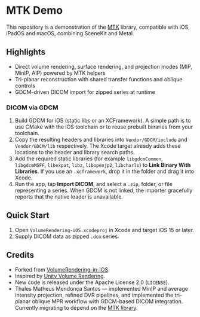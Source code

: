 # MTK Demo
This repository is a demonstration of the [MTK](https://github.com/ThalesMMS/MTK) library, compatible with iOS, iPadOS and macOS, combining SceneKit and Metal.

## Highlights
- Direct volume rendering, surface rendering, and projection modes (MIP, MinIP, AIP) powered by MTK helpers
- Tri-planar reconstruction with shared transfer functions and oblique controls
- GDCM-driven DICOM import for zipped series at runtime

### DICOM via GDCM
1. Build GDCM for iOS (static libs or an XCFramework). A simple path is to use CMake with the iOS toolchain or to reuse prebuilt binaries from your toolchain.
2. Copy the resulting headers and libraries into `Vendor/GDCM/include` and `Vendor/GDCM/lib` respectively. The Xcode target already adds these locations to the header and library search paths.
3. Add the required static libraries (for example `libgdcmCommon`, `libgdcmMSFF`, `libexpat`, `libz`, `libopenjp2`, `libcharls`) to **Link Binary With Libraries**. If you use an `.xcframework`, drop it in the folder and drag it into Xcode.
4. Run the app, tap **Import DICOM**, and select a `.zip`, folder, or file representing a series. When GDCM is not linked, the importer gracefully reports that the native loader is unavailable.

## Quick Start
1. Open `VolumeRendering-iOS.xcodeproj` in Xcode and target iOS 15 or later.
2. Supply DICOM data as zipped `.dcm` series.

## Credits
- Forked from [VolumeRendering-in-iOS](https://github.com/eunwonki/Volume-Rendering-In-iOS).
- Inspired by [Unity Volume Rendering](https://github.com/mlavik1/UnityVolumeRendering).
- New code is released under the Apache License 2.0 (`LICENSE`).
- Thales Matheus Mendonça Santos — implemented MinIP and average intensity projection, refined DVR pipelines, and implemented the tri-planar oblique MPR workflow with GDCM-based DICOM integration. Currently migrating to depend on the [MTK library](https://github.com/ThalesMMS/MTK).
